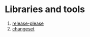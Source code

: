 # Libraries and tools

1. [release-please](https://github.com/googleapis/release-please)
1. [changeset](https://github.com/changesets/changesets)